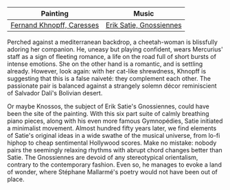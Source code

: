 
Painting | Music
-------- | -----
[Fernand Khnopff, Caresses](https://www.fine-arts-museum.be/nl/de-collectie/fernand-khnopff-liefkozingen) | [Erik Satie, Gnossiennes](https://open.spotify.com/album/1cLRjf5m6cTcqaFljda0r1?si=qnIiGdNzRK-FF-zZA93Nhw)

Perched against a mediterranean backdrop, a cheetah-woman is blissfully adoring her companion. He, uneasy but playing confident, wears Mercurius' staff as a sign of fleeting romance, a life on the road full of short bursts of intense emotions. She on the other hand is a romantic, and is settling already. However, look again: with her cat-like shrewdness, Khnopff is suggesting that this is a false naivet&eacute;: they complement each other. The passionate pair is balanced against a strangely solemn d&eacute;cor reminiscient of Salvador Dal&iacute;'s Bolivian desert. 

Or maybe Knossos, the subject of Erik Satie's Gnossiennes, could have been the site of the painting. With this six part suite of calmly breathing piano pieces, along with his even more famous Gymnop&eacute;dies, Satie initiated a minimalist movement. Almost hundred fifty years later, we find elements of Satie's original ideas in a wide swathe of the musical universe, from lo-fi hiphop to cheap sentimental Hollywood scores. Make no mistake: nobody pairs the seemingly relaxing rhythms with abrupt chord changes better than Satie. The Gnossiennes are devoid of any stereotypical orientalism, contrary to the contemporary fashion. Even so, he manages to evoke a land of wonder, where St&eacute;phane Mallarm&eacute;'s poetry would not have been out of place.
